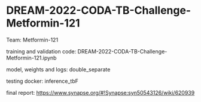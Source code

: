# DREAM-2022-CODA-TB-Challenge-Metformin-121

Team: Metformin-121

training and validation code: DREAM-2022-CODA-TB-Challenge-Metformin-121.ipynb

model, weights and logs: double_separate

testing docker: inference_tbF

final report: https://www.synapse.org/#!Synapse:syn50543126/wiki/620939
